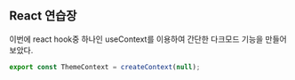 ## React 연습장

이번에 react hook중 하나인 useContext를 이용하여 간단한 다크모드 기능을 만들어 보았다.

```js
export const ThemeContext = createContext(null);
```
